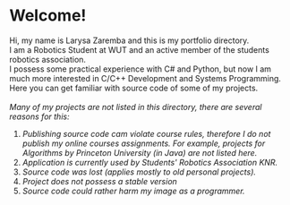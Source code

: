 # Welcome!
Hi, my name is Larysa Zaremba and this is my portfolio directory.\
I am a Robotics Student at WUT and an active member of the students robotics association.\
I possess some practical experience with C# and Python, but now I am much more interested in C/C++ Development and Systems Programming.\
Here you can get familiar with source code of some of my projects.\
\
*Many of my projects are not listed in this directory, there are several reasons for this:*
1) *Publishing source code cam violate course rules, therefore I do not publish my online courses assignments. For example, projects for Algorithms by Princeton University (in Java) are not listed here.*
2) *Application is currently used by Students' Robotics Association KNR.*
3) *Source code was lost (applies mostly to old personal projects).*
4) *Project does not possess a stable version*
4) *Source code could rather harm my image as a programmer.*